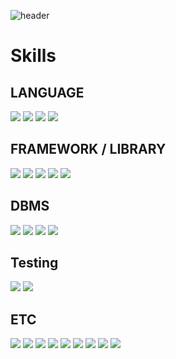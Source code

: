 ![header](https://capsule-render.vercel.app/api?type=Slice&color=FDC9C9&height=120&section=header&text=SungWoonYoon&fontSize=50)

<h1>Skills</h1>

<h2>LANGUAGE</h2>
<p float="left">
<img src="https://img.shields.io/badge/java-007396?style=flat-square&logo=java&logoColor=white"/>
<img src="https://img.shields.io/badge/javaScript-F7DF1E?style=flat-square&logo=javaScript&logoColor=white"/>
<img src="https://img.shields.io/badge/python-3776AB?style=flat-square&logo=python&logoColor=white"/>
<img src="https://img.shields.io/badge/typescript-3178C6?style=flat-square&logo=typescript&logoColor=white"/>

<h2>FRAMEWORK / LIBRARY</h2>
<p float="left">
 <img src="https://img.shields.io/badge/springBoot-6DB33F?style=flat-square&logo=springBoot&logoColor=white"/>
<img src="https://img.shields.io/badge/react-61DAFB?style=flat-square&logo=react&logoColor=white"/>
<img src="https://img.shields.io/badge/next.js-000000?style=flat-square&logo=nextdotjs&logoColor=white"/>
<img src="https://img.shields.io/badge/Fastapi-009688?style=flat-square&logo=Fastapi&logoColor=white"/>
<img src="https://img.shields.io/badge/nestjs-E0234E?style=flat-square&logo=nestjs&logoColor=white"/>

</p>  
<h2>DBMS</h2>
<p float="left">
<img src="https://img.shields.io/badge/oracle-F80000?style=flat-square&logo=oracle&logoColor=white"/>
<img src="https://img.shields.io/badge/mysql-4479A1?style=flat-square&logo=mysql&logoColor=white"/>
<img src="https://img.shields.io/badge/mariadb-003545?style=flat-square&logo=mariadb&logoColor=white"/>
<img src="https://img.shields.io/badge/reids-DC382D?style=flat-square&logo=redis&logoColor=white"/>
</p>

<h2>Testing</h2>
<p float="left">
 <img src="https://img.shields.io/badge/junit5-25A162?style=flat-square&logo=junit5&logoColor=white"/>
<img src="https://img.shields.io/badge/jest-C21325?style=flat-square&logo=jest&logoColor=white"/>
</p>

<h2>ETC</h2>
<p float="left">
<img src="https://img.shields.io/badge/github-181717?style=flat-square&logo=github&logoColor=white"/>
<img src="https://img.shields.io/badge/gitlab-FC6D26?style=flat-square&logo=gitlab&logoColor=white"/>
<img src="https://img.shields.io/badge/travisci-3EAAAF?style=flat-square&logo=TravisCI&logoColor=white"/>
<img src="https://img.shields.io/badge/sourcetree-0052CC?style=flat-square&logo=sourceTree&logoColor=white"/>
 <img src="https://img.shields.io/badge/intellijidea-000000?style=flat-square&logo=intellijidea&logoColor=white"/>
 <img src="https://img.shields.io/badge/eclipseide-2C2255?style=flat-square&logo=eclipseide&logoColor=white"/>
 <img src="https://img.shields.io/badge/AMAZON EC2-FF9900?style=flat-square&logo=amazonec2&logoColor=white"/>
 <img src="https://img.shields.io/badge/microsoftazure-0078D4?style=flat-square&logo=microsoftazure&logoColor=white"/>
 <img src="https://img.shields.io/badge/googlecloud-4285F4?style=flat-square&logo=GCP&logoColor=white"/>
</p>



<!--
**sungwoon129/sungwoon129** is a ✨ _special_ ✨ repository because its `README.md` (this file) appears on your GitHub profile.

Here are some ideas to get you started:

- 🔭 I’m currently working on ...
- 🌱 I’m currently learning ...
- 👯 I’m looking to collaborate on ...
- 🤔 I’m looking for help with ...
- 💬 Ask me about ...
- 📫 How to reach me: ...
- 😄 Pronouns: ...
- ⚡ Fun fact: ...
-->
